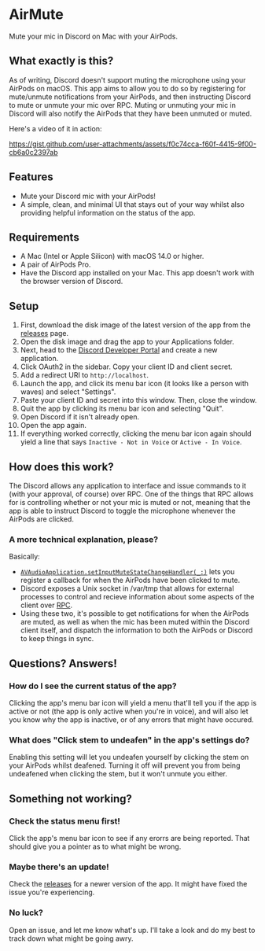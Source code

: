 # AirMute
Mute your mic in Discord on Mac with your AirPods.

## What exactly is this?
As of writing, Discord doesn't support muting the microphone using your AirPods on macOS. This app aims to allow you to do so by registering for mute/unmute notifications from your AirPods, and then instructing Discord to mute or unmute your mic over RPC. Muting or unmuting your mic in Discord will also notify the AirPods that they have been unmuted or muted.

Here's a video of it in action:

https://gist.github.com/user-attachments/assets/f0c74cca-f60f-4415-9f00-cb6a0c2397ab

## Features
- Mute your Discord mic with your AirPods!
- A simple, clean, and minimal UI that stays out of your way whilst also providing helpful information on the status of the app.

## Requirements
- A Mac (Intel or Apple Silicon) with macOS 14.0 or higher.
- A pair of AirPods Pro.
- Have the Discord app installed on your Mac. This app doesn't work with the browser version of Discord.

## Setup
1. First, download the disk image of the latest version of the app from the [releases](https://github.com/CominAtYou/AirMute/releases/latest) page.
2. Open the disk image and drag the app to your Applications folder.
3. Next, head to the [Discord Developer Portal](https://discord.com/developers) and create a new application.
4. Click OAuth2 in the sidebar. Copy your client ID and client secret.
5. Add a redirect URI to `http://localhost`.
6. Launch the app, and click its menu bar icon (it looks like a person with waves) and select "Settings".
7. Paste your client ID and secret into this window. Then, close the window.
8. Quit the app by clicking its menu bar icon and selecting "Quit".
9. Open Discord if it isn't already open.
10. Open the app again.
11. If everything worked correctly, clicking the menu bar icon again should yield a line that says `Inactive - Not in Voice` or `Active - In Voice`.

## How does this work?
The Discord allows any application to interface and issue commands to it (with your approval, of course) over RPC. One of the things that RPC allows for is controlling whether or not your mic is muted or not, meaning that the app is able to instruct Discord to toggle the microphone whenever the AirPods are clicked.

### A more technical explanation, please?
Basically:
- [`AVAudioApplication.setInputMuteStateChangeHandler(_:)`](https://developer.apple.com/documentation/avfaudio/avaudioapplication/4191602-setinputmutestatechangehandler) lets you register a callback for when the AirPods have been clicked to mute.
- Discord exposes a Unix socket in /var/tmp that allows for external processes to control and recieve information about some aspects of the client over [RPC](https://discord.com/developers/docs/topics/rpc).
- Using these two, it's possible to get notifications for when the AirPods are muted, as well as when the mic has been muted within the Discord client itself, and dispatch the information to both the AirPods or Discord to keep things in sync.

## Questions? Answers!
### How do I see the current status of the app?
Clicking the app's menu bar icon will yield a menu that'll tell you if the app is active or not (the app is only active when you're in voice), and will also let you know why the app is inactive, or of any errors that might have occured.

### What does "Click stem to undeafen" in the app's settings do?
Enabling this setting will let you undeafen yourself by clicking the stem on your AirPods whilst deafened. Turning it off will prevent you from being undeafened when clicking the stem, but it won't unmute you either.

## Something not working?
### Check the status menu first!
Click the app's menu bar icon to see if any erorrs are being reported. That should give you a pointer as to what might be wrong.
### Maybe there's an update!
Check the [releases](https://github.com/CominAtYou/AirMute/releases/latest) for a newer version of the app. It might have fixed the issue you're experiencing.
### No luck?
Open an issue, and let me know what's up. I'll take a look and do my best to track down what might be going awry.
